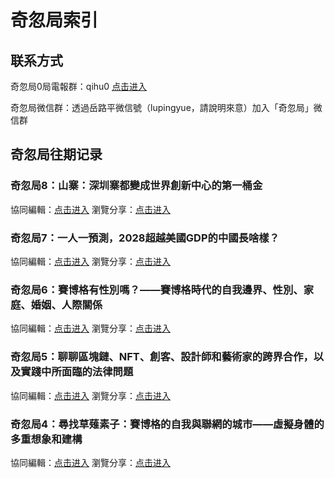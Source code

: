 # 奇忽局索引

## 联系方式

奇忽局0局電報群：qihu0 [点击进入](https://t.me/qihu0)

奇忽局微信群：透過岳路平微信號（lupingyue，請說明來意）加入「奇忽局」微信群

## 奇忽局往期记录

### 奇忽局8：山寨：深圳寨都變成世界創新中心的第一桶金

協同編輯：[点击进入](https://mm.tt/1810751813?t=Q1jZudQXdB)
瀏覽分享：[点击进入](https://www.mindmeister.com/1810751813/8)

### 奇忽局7：一人一預測，2028超越美國GDP的中國長啥樣？

協同編輯：[点击进入](https://mm.tt/1809789951?t=RVzOCv3fWK)
瀏覽分享：[点击进入](https://www.mindmeister.com/1809789951/7-2028-gdp)

### 奇忽局6：賽博格有性別嗎？——賽博格時代的自我邊界、性別、家庭、婚姻、人際關係

協同編輯：[点击进入](https://mm.tt/1809692937?t=3H8S0prqk0)
瀏覽分享：[点击进入](https://www.mindmeister.com/1809692937/6)

### 奇忽局5：聊聊區塊鏈、NFT、創客、設計師和藝術家的跨界合作，以及實踐中所面臨的法律問題

協同編輯：[点击进入](https://mm.tt/1809744087?t=YvHv4vs0mZ)
瀏覽分享：[点击进入](https://www.mindmeister.com/1809744087/5-nft)

### 奇忽局4：尋找草薙素子：賽博格的自我與聯網的城市——虛擬身體的多重想象和建構

協同編輯：[点击进入](https://mm.tt/1809764500?t=AfDDsapp61)
瀏覽分享：[点击进入](https://www.mindmeister.com/1809764500/4)
